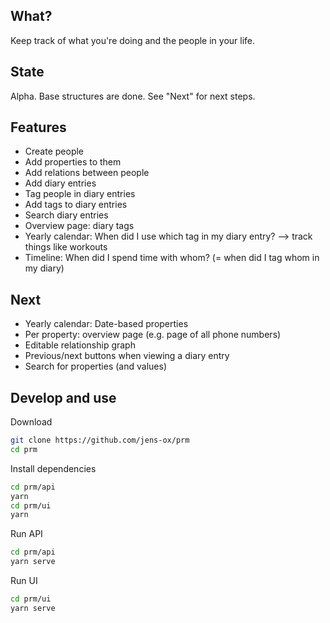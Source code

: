 ## What?

Keep track of what you're doing and the people in your life.

## State

Alpha. Base structures are done. See "Next" for next steps.

## Features

* Create people
* Add properties to them
* Add relations between people
* Add diary entries
* Tag people in diary entries
* Add tags to diary entries
* Search diary entries
* Overview page: diary tags
* Yearly calendar: When did I use which tag in my diary entry? --> track things like workouts
* Timeline: When did I spend time with whom? (= when did I tag whom in my diary)

## Next

* Yearly calendar: Date-based properties
* Per property: overview page (e.g. page of all phone numbers)
* Editable relationship graph
* Previous/next buttons when viewing a diary entry
* Search for properties (and values)

## Develop and use

Download

```bash
git clone https://github.com/jens-ox/prm
cd prm
```

Install dependencies
```bash
cd prm/api
yarn
cd prm/ui
yarn
```

Run API
```bash
cd prm/api
yarn serve
```

Run UI
```bash
cd prm/ui
yarn serve
```
